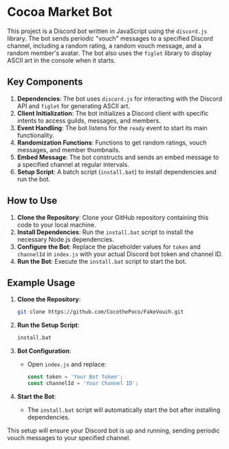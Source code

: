 # Cocoa Market Bot

This project is a Discord bot written in JavaScript using the `discord.js` library. The bot sends periodic "vouch" messages to a specified Discord channel, including a random rating, a random vouch message, and a random member's avatar. The bot also uses the `figlet` library to display ASCII art in the console when it starts.

## Key Components

1. **Dependencies**: The bot uses `discord.js` for interacting with the Discord API and `figlet` for generating ASCII art.
2. **Client Initialization**: The bot initializes a Discord client with specific intents to access guilds, messages, and members.
3. **Event Handling**: The bot listens for the `ready` event to start its main functionality.
4. **Randomization Functions**: Functions to get random ratings, vouch messages, and member thumbnails.
5. **Embed Message**: The bot constructs and sends an embed message to a specified channel at regular intervals.
6. **Setup Script**: A batch script (`install.bat`) to install dependencies and run the bot.

## How to Use

1. **Clone the Repository**: Clone your GitHub repository containing this code to your local machine.
2. **Install Dependencies**: Run the `install.bat` script to install the necessary Node.js dependencies.
3. **Configure the Bot**: Replace the placeholder values for `token` and `channelId` in `index.js` with your actual Discord bot token and channel ID.
4. **Run the Bot**: Execute the `install.bat` script to start the bot.

## Example Usage

1. **Clone the Repository**:
    ```sh
    git clone https://github.com/CocothePoco/FakeVouch.git
    ```

2. **Run the Setup Script**:
    ```sh
    install.bat
    ```

3. **Bot Configuration**:
    - Open `index.js` and replace:
      ```javascript
      const token = 'Your Bot Token';
      const channelId = 'Your Channel ID';
      ```

4. **Start the Bot**:
    - The `install.bat` script will automatically start the bot after installing dependencies.

This setup will ensure your Discord bot is up and running, sending periodic vouch messages to your specified channel.
